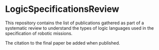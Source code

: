 # LogicSpecificationsReview

This repository contains the list of publications gathered as part of a systematic review to understand the types of logic languages used in the specification of robotic missions.

The citation to the final paper be added when published.
